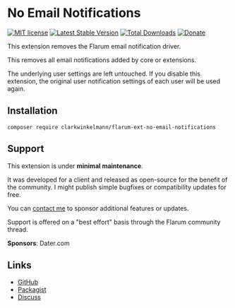 # No Email Notifications

[![MIT license](https://img.shields.io/badge/license-MIT-blue.svg)](https://github.com/clarkwinkelmann/flarum-ext-no-email-notifications/blob/master/LICENSE.md) [![Latest Stable Version](https://img.shields.io/packagist/v/clarkwinkelmann/flarum-ext-no-email-notifications.svg)](https://packagist.org/packages/clarkwinkelmann/flarum-ext-no-email-notifications) [![Total Downloads](https://img.shields.io/packagist/dt/clarkwinkelmann/flarum-ext-no-email-notifications.svg)](https://packagist.org/packages/clarkwinkelmann/flarum-ext-no-email-notifications) [![Donate](https://img.shields.io/badge/paypal-donate-yellow.svg)](https://www.paypal.me/clarkwinkelmann)

This extension removes the Flarum email notification driver.

This removes all email notifications added by core or extensions.

The underlying user settings are left untouched.
If you disable this extension, the original user notification settings of each user will be used again.

## Installation

    composer require clarkwinkelmann/flarum-ext-no-email-notifications

## Support

This extension is under **minimal maintenance**.

It was developed for a client and released as open-source for the benefit of the community.
I might publish simple bugfixes or compatibility updates for free.

You can [contact me](https://clarkwinkelmann.com/flarum) to sponsor additional features or updates.

Support is offered on a "best effort" basis through the Flarum community thread.

**Sponsors**: Dater.com

## Links

- [GitHub](https://github.com/clarkwinkelmann/flarum-ext-no-email-notifications)
- [Packagist](https://packagist.org/packages/clarkwinkelmann/flarum-ext-no-email-notifications)
- [Discuss](https://discuss.flarum.org/d/30634)
